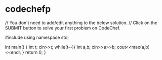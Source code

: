# codechefp

// You don't need to add/edit anything to the below solution. 
// Click on the SUBMIT button to solve your first problem on CodeChef.

#include <iostream>
using namespace std;

int main() {
	int t; 
        cin>>t;
	while(t--){
	    int a,b; cin>>a>>b;
	    cout<<max(a,b)<<endl;
	}
	return 0;
}
